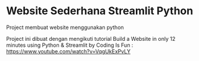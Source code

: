 # Website Sederhana Streamlit Python
Project membuat website menggunakan python  

Project ini dibuat dengan mengikuti tutorial Build a Website in only 12 minutes using Python & Streamlit by Coding Is Fun : https://www.youtube.com/watch?v=VqgUkExPvLY
